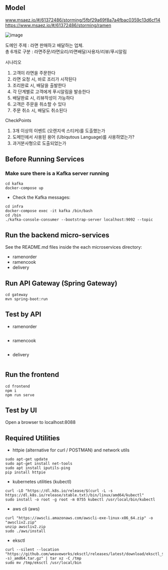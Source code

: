 # 

## Model
www.msaez.io/#/61372486/storming/5fbf29a69f8a7a4fbac0359c13d6cf14
https://www.msaez.io/#/61372486/storming/ramen



![image](https://github.com/user-attachments/assets/3285b508-acd0-4c85-891b-925b32021f63)



 도메인 주제 : 라면 판매하고 배달하는 업체. <br/>
 총 6개로 구분 : 라면주문/라면요리/라면배달/사용자/리뷰/푸시알림

 시나리오
 1. 고객이 라면을 주문한다
 2. 라면 요청 시, 바로 조리가 시작된다
 3. 조리완료 시, 배달을 출발한다
 4. 각 단계별로 고객에게 푸시알림을 발송한다
 5. 배달완료 시, 리뷰작성이 가능하다
 6. 고객은 주문을 취소할 수 있다
 7. 주문 취소 시, 배달도 취소된다

 CheckPoints
1. 3개 이상의 이벤트 (오렌지색 스티커)를 도출했는가
2. 도메인에서 사용된 용어 (Ubiqutous Language)를 사용하였는가?
3. 과거분사형으로 도출되었는가

## Before Running Services
### Make sure there is a Kafka server running
```
cd kafka
docker-compose up
```
- Check the Kafka messages:
```
cd infra
docker-compose exec -it kafka /bin/bash
cd /bin
./kafka-console-consumer --bootstrap-server localhost:9092 --topic
```

## Run the backend micro-services
See the README.md files inside the each microservices directory:

- ramenorder
- ramencook
- delivery


## Run API Gateway (Spring Gateway)
```
cd gateway
mvn spring-boot:run
```

## Test by API
- ramenorder
```
```
- ramencook
```
```
- delivery
```
```


## Run the frontend
```
cd frontend
npm i
npm run serve
```

## Test by UI
Open a browser to localhost:8088

## Required Utilities

- httpie (alternative for curl / POSTMAN) and network utils
```
sudo apt-get update
sudo apt-get install net-tools
sudo apt install iputils-ping
pip install httpie
```

- kubernetes utilities (kubectl)
```
curl -LO "https://dl.k8s.io/release/$(curl -L -s https://dl.k8s.io/release/stable.txt)/bin/linux/amd64/kubectl"
sudo install -o root -g root -m 0755 kubectl /usr/local/bin/kubectl
```

- aws cli (aws)
```
curl "https://awscli.amazonaws.com/awscli-exe-linux-x86_64.zip" -o "awscliv2.zip"
unzip awscliv2.zip
sudo ./aws/install
```

- eksctl 
```
curl --silent --location "https://github.com/weaveworks/eksctl/releases/latest/download/eksctl_$(uname -s)_amd64.tar.gz" | tar xz -C /tmp
sudo mv /tmp/eksctl /usr/local/bin
```


